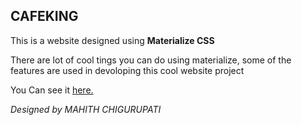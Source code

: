 ## CAFEKING

This is a website designed using **Materialize CSS**

There are lot of cool tings you can do using materialize, some of the features are used in devoloping this cool website project

You Can see it [here.](https://mahithchigurupati.github.io/CafeKing/)

*Designed by MAHITH CHIGURUPATI*
